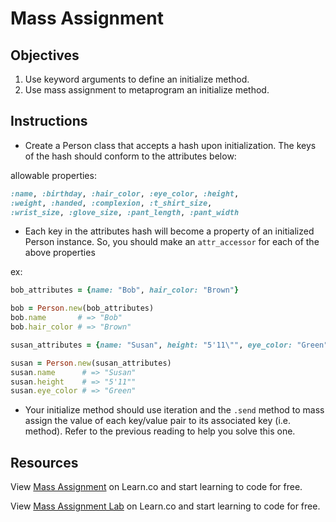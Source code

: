 # Mass Assignment

## Objectives

1. Use keyword arguments to define an initialize method.
2. Use mass assignment to metaprogram an initialize method. 

## Instructions

* Create a Person class that accepts a hash upon initialization. The keys of the hash should conform to the attributes below: 

allowable properties: 
  
```ruby
:name, :birthday, :hair_color, :eye_color, :height, 
:weight, :handed, :complexion, :t_shirt_size, 
:wrist_size, :glove_size, :pant_length, :pant_width
```

  * Each key in the attributes hash will become a property of an initialized Person instance. So, you should make an `attr_accessor` for each of the above properties
  
  ex:

```ruby
bob_attributes = {name: "Bob", hair_color: "Brown"}

bob = Person.new(bob_attributes)
bob.name       # => "Bob"
bob.hair_color # => "Brown"

susan_attributes = {name: "Susan", height: "5'11\"", eye_color: "Green"}

susan = Person.new(susan_attributes)
susan.name      # => "Susan"
susan.height    # => "5'11""
susan.eye_color # => "Green"
```

* Your initialize method should use iteration and the `.send` method to mass assign the value of each key/value pair to its associated key (i.e. method). Refer to the previous reading to help you solve this one.

## Resources

<p data-visibility='hidden'>View <a href='https://learn.co/lessons/mass-assignment' title='Mass Assignment'>Mass Assignment</a> on Learn.co and start learning to code for free.</p>

<p class='util--hide'>View <a href='https://learn.co/lessons/mass-assignment'>Mass Assignment Lab</a> on Learn.co and start learning to code for free.</p>
